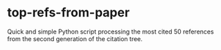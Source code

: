 # top-refs-from-paper
Quick and simple Python script processing the most cited 50 references from the second generation of the citation tree.
